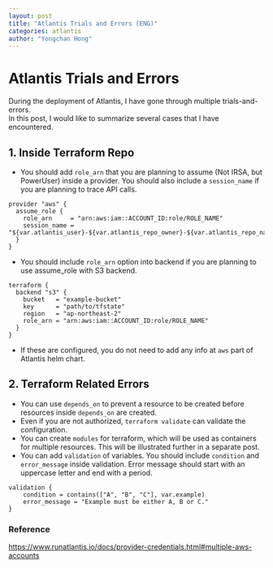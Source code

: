 ```yaml
---
layout: post
title: "Atlantis Trials and Errors (ENG)"
categories: atlantis
author: "Yongchan Hong"
---
```


# Atlantis Trials and Errors

During the deployment of Atlantis, I have gone through multiple trials-and-errors.  
In this post, I would like to summarize several cases that I have encountered.  

## 1. Inside Terraform Repo
- You should add `role_arn`  that you are planning to assume (Not IRSA, but PowerUser) inside a provider. You should also include a `session_name` if you are planning to trace API calls.
```
provider "aws" {
  assume_role {
    role_arn     = "arn:aws:iam::ACCOUNT_ID:role/ROLE_NAME"
    session_name = "${var.atlantis_user}-${var.atlantis_repo_owner}-${var.atlantis_repo_name}-${var.atlantis_pull_num}"
  }
}
```
- You should include `role_arn` option into backend if you are planning to use assume_role with S3 backend.
```
terraform {
  backend "s3" {
    bucket   = "example-bucket"
    key      = "path/to/tfstate"
    region   = "ap-northeast-2"
    role_arn = "arn:aws:iam::ACCOUNT_ID:role/ROLE_NAME"
  }
}
```
- If these are configured, you do not need to add any info at `aws` part of Atlantis helm chart.


## 2. Terraform Related Errors
- You can use `depends_on` to prevent a resource to be created before resources inside `depends_on` are created.
- Even if you are not authorized, `terraform validate` can validate the configuration.
- You can create `modules` for terraform, which will be used as containers for multiple resources. This will be illustrated further in a separate post.
- You can add `validation` of variables. You should include `condition` and `error_message` inside validation. Error message should start with an uppercase letter and end with a period. 
```
validation {
    condition = contains(["A", "B", "C"], var.example)
    error_message = "Example must be either A, B or C."
}
```


### Reference
https://www.runatlantis.io/docs/provider-credentials.html#multiple-aws-accounts  
